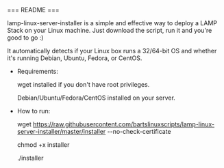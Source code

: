 === README ===

lamp-linux-server-installer is a simple and effective way to deploy
a LAMP Stack on your Linux machine. Just download the script, run
it and you're good to go :)

It automatically detects if your Linux box runs a 32/64-bit OS and
whether it's running Debian, Ubuntu, Fedora, or CentOS.

 - Requirements:

   wget installed if you don't have root privileges.

   Debian/Ubuntu/Fedora/CentOS installed on your server.

- How to run:

  wget https://raw.githubusercontent.com/bartslinuxscripts/lamp-linux-server-installer/master/installer --no-check-certificate

  chmod +x installer

  ./installer
